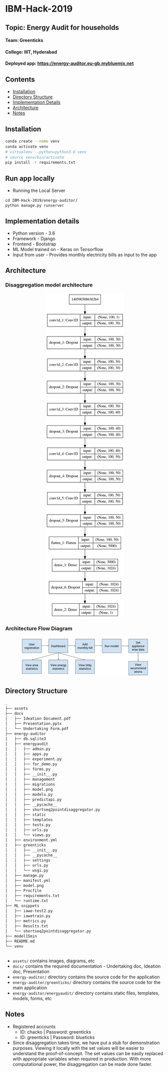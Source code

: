 # IBM-Hack-2019
## Topic: Energy Audit for households
#### Team: Greenticks
#### College: IIIT, Hyderabad
#### Deployed app: <https://energy-auditor.eu-gb.mybluemix.net>


## Contents

* [Installation](#installation)
* [Directory Structure](#directory-structure)
* [Implementation Details](#implementation-details)
* [Architecture](#architecture)
* [Notes](#notes)

## Installation
```bash
conda create --name venv
conda activate venv
# virtualenv --python=python3.6 venv
# source venv/bin/activate
pip install -r requirements.txt
```

## Run app locally

* Running the Local Server
```
cd IBM-Hack-2019/energy-auditor/
python manage.py runserver
```

## Implementation details

* Python version - 3.6
* Framework - Django
* Frontend - Bootstrap
* ML Model trained on - Keras on Tensorflow
* Input from user - Provides monthly electricity bills as input to the app

## Architecture

### Disaggregation model architecture
<p align="center">
  <img src="https://github.com/RohanChacko/IBM-Hack-2019/blob/master/assets/model.png" alt="Disaggregation Model"/>
</p>

### Architecture Flow Diagram
<p align="center">
  <img src="https://github.com/RohanChacko/IBM-Hack-2019/blob/master/assets/crp_arch_flow.png" alt="Architecture Flow"/>
</p>

## Directory Structure

```
.
├── assets
├── docs
│   ├── Ideation Document.pdf
│   ├── Presentation.pptx
│   └── Undertaking Form.pdf
├── energy-auditor
│   ├── db.sqlite3
│   ├── energyaudit
│   │   ├── admin.py
│   │   ├── apps.py
│   │   ├── experiment.py
│   │   ├── for_demo.py
│   │   ├── forms.py
│   │   ├── __init__.py
│   │   ├── management
│   │   ├── migrations
│   │   ├── model.png
│   │   ├── models.py
│   │   ├── predictapi.py
│   │   ├── __pycache__
│   │   ├── shortseq2pointdisaggregator.py
│   │   ├── static
│   │   ├── templates
│   │   ├── tests.py
│   │   ├── urls.py
│   │   └── views.py
│   ├── environment.yml
│   ├── greenticks
│   │   ├── __init__.py
│   │   ├── __pycache__
│   │   ├── settings
│   │   ├── urls.py
│   │   └── wsgi.py
│   ├── manage.py
│   ├── manifest.yml
│   ├── model.png
│   ├── Procfile
│   ├── requirements.txt
│   └── runtime.txt
├── ML snippets
│   ├── iawe-test2.py
│   ├── iawetrain.py
│   ├── metrics.py
│   ├── Results.txt
│   └── shortseq2pointdisaggregator.py
├── model15min
├── README.md
└── venv


```

* `assets/` contains images, diagrams, etc
* `docs/` contains the required documentation - Undertaking doc, Ideation doc, Presentation
* `energy-auditor/` directory contains the source code for the application
* `energy-auditor/greenticks/` directory contains the source code for the main application
* `energy-auditor/energyaudit/` directory contains static files, templates, models, forms, etc

## Notes

* Registered accounts
  * ID: chacko | Password: greenticks
  * ID: greenticks | Password: blueticks
* Since disaggregation takes time, we have put a stub for demonstration purposes. Viewing it locally with the set values will be easier to understand the proof-of-concept. The set values can be easily replaced with appropriate variables when required in production. With more computational power, the disaggregation can be made done faster.
